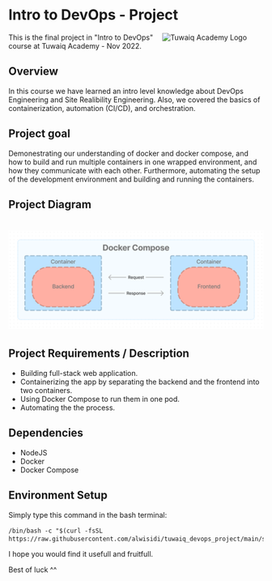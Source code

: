 # Intro to DevOps - Project

<img src="https://launch.sa/assets/images/logos/tuwaiq-academy-logo.svg" alt="Tuwaiq Academy Logo" width="200" align="right"/>

This is the final project in "Intro to DevOps" course at Tuwaiq Academy - Nov 2022.

## Overview

In this course we have learned an intro level knowledge about DevOps Engineering and Site Realibility Engineering. Also, we covered the basics of containerization, automation (CI/CD), and orchestration.

## Project goal

Demonestrating our understanding of docker and docker compose, and how to build and run multiple containers in one wrapped environment, and how they communicate with each other. Furthermore, automating the setup of the development environment and building and running the containers.

## Project Diagram

# ![Project Diagram](./prj_diagram.png)

## Project Requirements / Description

- Building full-stack web application.
- Containerizing the app by separating the backend and the frontend into two containers.
- Using Docker Compose to run them in one pod.
- Automating the the process.

## Dependencies

- NodeJS
- Docker
- Docker Compose

## Environment Setup

Simply type this command in the bash terminal:

```shellscript
/bin/bash -c "$(curl -fsSL https://raw.githubusercontent.com/alwisidi/tuwaiq_devops_project/main/setup.sh)"
```

I hope you would find it usefull and fruitfull.

Best of luck ^^
